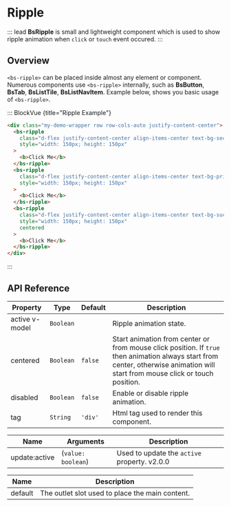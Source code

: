 # Ripple


::: lead
**BsRipple** is small and lightweight component which is used to show ripple animation 
when `click` or `touch` event occured.
:::


## Overview

`<bs-ripple>` can be placed inside almost any element or component. Numerous components use 
`<bs-ripple>` internally, such as **BsButton**, **BsTab**, **BsListTile**, **BsListNavItem**. 
Example below, shows you basic usage of `<bs-ripple>`.

::: BlockVue {title="Ripple Example"}

```html
<div class="my-demo-wrapper row row-cols-auto justify-content-center">
  <bs-ripple
    class="d-flex justify-content-center align-items-center text-bg-secondary border rounded me-3 mb-3"
    style="width: 150px; height: 150px"
  >
    <b>Click Me</b>
  </bs-ripple>
  <bs-ripple
    class="d-flex justify-content-center align-items-center text-bg-primary border rounded me-3 mb-3"
    style="width: 150px; height: 150px"
  >
    <b>Click Me</b>
  </bs-ripple>
  <bs-ripple
    class="d-flex justify-content-center align-items-center text-bg-success border rounded"
    style="width: 150px; height: 150px"
    centered
  >
    <b>Click Me</b>
  </bs-ripple>
</div>
```
:::


## API Reference

<BsTabs v-model="tabs1active" variant="material" color="grey-700" class="doc-api-reference">
  <BsTab label="Props" url="#api-reference">
    <div class="doc-table-responsive doc-table-props">

| Property | Type      | Default | Description |
|----------|-----------|---------|-------------|
| active <Badge type="tip">v-model</Badge> | `Boolean` |  | Ripple animation state. |
| centered | `Boolean` | `false` | Start animation from center or from mouse click position. If `true` then animation always start from center, otherwise animation will start from mouse click or touch position. |
| disabled | `Boolean` | `false` | Enable or disable ripple animation. |
| tag      | `String`  | `'div'` | Html tag used to render this component. |

</div>
  </BsTab>
  <BsTab label="Events" url="#api-reference">
    <div class="doc-table-responsive doc-table-3cols">

| Name   | Arguments | Description |
|--------|---------------|-------------|
| update:active | (`value: boolean`) | Used to update the `active` property. <BsBadge color="info">v2.0.0</BsBadge> |

</div>
  </BsTab>
  <BsTab label="Slots" url="#api-reference">
    <div class="doc-table-responsive doc-table-2cols">

| Name    | Description  |
|---------|--------------|
| default | The outlet slot used to place the main content. |

</div>
  </BsTab>
</BsTabs>


<script setup lang="ts">
import { ref } from 'vue';

const tabs1active = ref(0);
</script>
